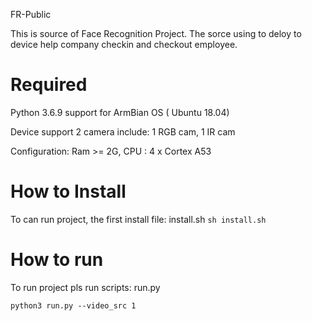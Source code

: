  FR-Public

This is source of Face Recognition Project. The sorce using to deloy to device help company checkin and checkout employee. 

# Required

  Python 3.6.9 support for ArmBian OS ( Ubuntu 18.04)

  Device support 2 camera include: 1 RGB cam, 1 IR cam

  Configuration: Ram >= 2G, CPU : 4 x Cortex A53

# How to Install

To can run project, the first install file: install.sh 
```sh install.sh```

# How to run 

To run project pls run scripts: run.py 

```
python3 run.py --video_src 1
```
